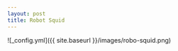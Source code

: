 ```yaml
---
layout: post
title: Robot Squid
---
```


![_config.yml]({{ site.baseurl }}/images/robo-squid.png)


